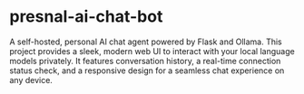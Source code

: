 # presnal-ai-chat-bot
A self-hosted, personal AI chat agent powered by Flask and Ollama. This project provides a sleek, modern web UI to interact with your local language models privately. It features conversation history, a real-time connection status check, and a responsive design for a seamless chat experience on any device.
